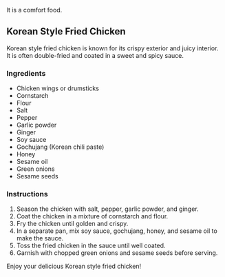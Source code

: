 It is a comfort food.

## Korean Style Fried Chicken

Korean style fried chicken is known for its crispy exterior and juicy interior. It is often double-fried and coated in a sweet and spicy sauce.

### Ingredients
- Chicken wings or drumsticks
- Cornstarch
- Flour
- Salt
- Pepper
- Garlic powder
- Ginger
- Soy sauce
- Gochujang (Korean chili paste)
- Honey
- Sesame oil
- Green onions
- Sesame seeds

### Instructions
1. Season the chicken with salt, pepper, garlic powder, and ginger.
2. Coat the chicken in a mixture of cornstarch and flour.
3. Fry the chicken until golden and crispy.
4. In a separate pan, mix soy sauce, gochujang, honey, and sesame oil to make the sauce.
5. Toss the fried chicken in the sauce until well coated.
6. Garnish with chopped green onions and sesame seeds before serving.

Enjoy your delicious Korean style fried chicken!